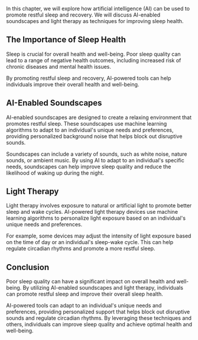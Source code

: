 

In this chapter, we will explore how artificial intelligence (AI) can be used to promote restful sleep and recovery. We will discuss AI-enabled soundscapes and light therapy as techniques for improving sleep health.

The Importance of Sleep Health
------------------------------

Sleep is crucial for overall health and well-being. Poor sleep quality can lead to a range of negative health outcomes, including increased risk of chronic diseases and mental health issues.

By promoting restful sleep and recovery, AI-powered tools can help individuals improve their overall health and well-being.

AI-Enabled Soundscapes
----------------------

AI-enabled soundscapes are designed to create a relaxing environment that promotes restful sleep. These soundscapes use machine learning algorithms to adapt to an individual's unique needs and preferences, providing personalized background noise that helps block out disruptive sounds.

Soundscapes can include a variety of sounds, such as white noise, nature sounds, or ambient music. By using AI to adapt to an individual's specific needs, soundscapes can help improve sleep quality and reduce the likelihood of waking up during the night.

Light Therapy
-------------

Light therapy involves exposure to natural or artificial light to promote better sleep and wake cycles. AI-powered light therapy devices use machine learning algorithms to personalize light exposure based on an individual's unique needs and preferences.

For example, some devices may adjust the intensity of light exposure based on the time of day or an individual's sleep-wake cycle. This can help regulate circadian rhythms and promote a more restful sleep.

Conclusion
----------

Poor sleep quality can have a significant impact on overall health and well-being. By utilizing AI-enabled soundscapes and light therapy, individuals can promote restful sleep and improve their overall sleep health.

AI-powered tools can adapt to an individual's unique needs and preferences, providing personalized support that helps block out disruptive sounds and regulate circadian rhythms. By leveraging these techniques and others, individuals can improve sleep quality and achieve optimal health and well-being.
